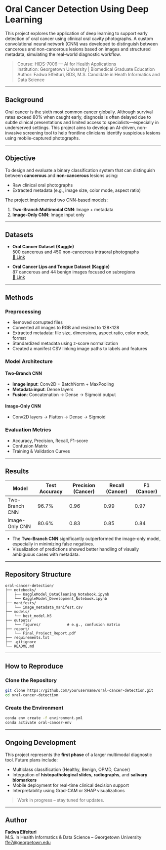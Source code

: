 # Oral Cancer Detection Using Deep Learning

This project explores the application of deep learning to support early detection of oral cancer using clinical oral cavity photographs. A custom convolutional neural network (CNN) was developed to distinguish between cancerous and non-cancerous lesions based on images and structured metadata, simulating the real-world diagnostic workflow.

> Course: HIDS-7006 — AI for Health Applications  
> Institution: Georgetown University | Biomedical Graduate Education  
> Author: Fadwa Elfeituri, BDS, M.S. Candidate in Heath Informatics and Data Science

---

## Background

Oral cancer is the sixth most common cancer globally. Although survival rates exceed 80% when caught early, diagnosis is often delayed due to subtle clinical presentations and limited access to specialists—especially in underserved settings. This project aims to develop an AI-driven, non-invasive screening tool to help frontline clinicians identify suspicious lesions using mobile-captured photographs.

---

## Objective

To design and evaluate a binary classification system that can distinguish between **cancerous** and **non-cancerous** lesions using:

- Raw clinical oral photographs
- Extracted metadata (e.g., image size, color mode, aspect ratio)

The project implemented two CNN-based models:
1. **Two-Branch Multimodal CNN**: Image + metadata
2. **Image-Only CNN**: Image input only

---

## Datasets

- **Oral Cancer Dataset (Kaggle)**  
  500 cancerous and 450 non-cancerous intraoral photographs  
  [🔗 Link](https://www.kaggle.com/datasets/zaidpy/oral-cancer-dataset)

- **Oral Cancer Lips and Tongue Dataset (Kaggle)**  
  87 cancerous and 44 benign images focused on subregions  
  [🔗 Link](https://www.kaggle.com/datasets/shivam17299/oral-cancer-lips-and-tongue-images)

---

## Methods

### Preprocessing

- Removed corrupted files
- Converted all images to RGB and resized to 128×128
- Extracted metadata: file size, dimensions, aspect ratio, color mode, format
- Standardized metadata using z-score normalization
- Created a manifest CSV linking image paths to labels and features

### Model Architecture

#### Two-Branch CNN
- **Image input**: Conv2D + BatchNorm + MaxPooling
- **Metadata input**: Dense layers
- **Fusion**: Concatenation → Dense → Sigmoid output

#### Image-Only CNN
- Conv2D layers → Flatten → Dense → Sigmoid

### Evaluation Metrics
- Accuracy, Precision, Recall, F1-score
- Confusion Matrix
- Training & Validation Curves

---

## Results

| Model              | Test Accuracy | Precision (Cancer) | Recall (Cancer) | F1 (Cancer) |
|--------------------|---------------|--------------------|------------------|-------------|
| Two-Branch CNN     | 96.7%         | 0.96               | 0.99             | 0.97        |
| Image-Only CNN     | 80.6%         | 0.83               | 0.85             | 0.84        |

- The **Two-Branch CNN** significantly outperformed the image-only model, especially in minimizing false negatives.
- Visualization of predictions showed better handling of visually ambiguous cases with metadata.

---

## Repository Structure

```plaintext
oral-cancer-detection/
├── notebooks/
│   ├── KaggleModel_DataCleaning_Notebook.ipynb
│   └── KaggleModel_Development_Notebook.ipynb
├── manifests/
│   └── image_metadata_manifest.csv
├── models/
│   └── best_model.h5
├── outputs/
│   └── figures/            # e.g., confusion matrix
├── report/
│   └── Final_Project_Report.pdf
├── requirements.txt
├── .gitignore
└── README.md
```
--- 
## How to Reproduce

### Clone the Repository
```bash
git clone https://github.com/yourusername/oral-cancer-detection.git
cd oral-cancer-detection
```

### Create the Environment
```bash
conda env create -f environment.yml
conda activate oral-cancer-env
```

---

## Ongoing Development

This project represents the **first phase** of a larger multimodal diagnostic tool. Future plans include:

- Multiclass classification (Healthy, Benign, OPMD, Cancer)
- Integration of **histopathological slides**, **radiographs**, and **salivary biomarkers**
- Mobile deployment for real-time clinical decision support
- Interpretability using Grad-CAM or SHAP visualizations

> Work in progress – stay tuned for updates.

---

## Author

**Fadwa Elfeituri**  
M.S. in Health Informatics & Data Science – Georgetown University  
ffe7@georgetown.edu


